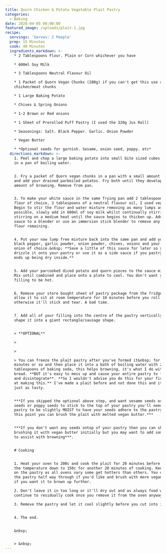 ```yaml
---
title: Quorn Chicken & Potato Vegetable Plait Pastry
categories:
  - Baking
date: 2020-04-05 00:00:00
featured_image: /uploads/plait-1.jpg
recipe:
  servings: 'Serves: 2 People'
  prep: 15 Minutes
  cook: 40 Minutes
  ingredients_markdown: >-
    * 2 Tablespoons Flour. Plain or Corn whichever you have

    * 600ml Soy Milk

    * 3 Tablespoons Neutral Flavour Oil

    * 1 Packet of Quorn Vegan Chunks (280g) if you can't get this use any vegan
    chicken/meat chunks

    * 1 Large Baking Potato

    * Chives & Spring Onions

    * 1-2 Brown or Red onions

    * 1 Sheet of Prerolled Puff Pastry (I used the 320g Jus Roll)

    * Seasonings: Salt. Black Pepper. Garlic. Onion Powder

    * Vegan Butter

    * *Optional seeds for garnish. Sesame, onion seed, poppy. etc*
  directions_markdown: >-
    1. Peel and chop a large baking potato into small bite sized cubes. Parboil
    in a pan of boiling water.


    2. Fry a packet of Quorn vegan chunks in a pan with a small amount of oil
    and add your drained parboiled potatos. Fry both until they develop a light
    amount of browning. Remove from pan.


    3. To make your white sauce in the same frying pan add 2 tablespoons of your
    flour of choice, 3 tablespoons of a neutral flavour oil, I used vegetable.
    Begin to stir the flour and water mixture removing as many lumps as
    possible, slowly add in 600ml of soy milk whilst continually stirring. Keep
    stirring on a medium heat until the sauce begins to thicken up. Add your
    sauce to a blender or use an immersion stick blender to remove any lumps of
    flour remaining.


    4. Put your now lump free mixture back into the same pan and add your salt,
    black pepper, garlic powder, onion powder, chives, onions and your regular
    onion of choice.&nbsp; **Save a little of this sauce for later so you can
    drizzle it onto your pastry or use it as a side sauce if you pastry filling
    ends up being dry inside.**


    5. Add your parcooked diced potato and quorn pieces to the sauce mixture.
    Mix until combined and place onto a plate to cool. You don't want your
    filling to be hot.


    6. Remove your store bought sheet of pastry package from the fridge and
    allow it to sit at room temperature for 10 minutes before you roll it out,
    otherwise it'll stick and tear. A bad time.


    7. Add all of your filling into the centre of the pastry vertically and
    shape it into a giant rectangle/sausage shape.


    > **OPTIONAL**

    >

    >

    > You can freeze the plait pastry after you've formed it&nbsp; for 30
    minutes or so and then place it into a bath of boiling water with 2
    tablespoons of baking soda, this helps browning, it's what I do with my
    bread. **BUT it's easy to mess up and cause your entire pastry to fall apart
    and disintegrate**. **So I wouldn't advise you do this for your first shot
    at making this.** I've made a plait before and not done this and it came out
    just as tasty.


    ***If you skipped the optional above step, and want sesame seeds or onion
    seeds or poppy seeds to stick to the top of your pastry you'll need the
    pastry to be slightly MOIST to have your seeds adhere to the pastry, so at
    this point you can brush the plait with melted vegan butter.***


    ***If you don't want any seeds ontop of your pastry then you can skip
    brushing it with vegan butter initially but you may want to add some mid way
    to assist with browning***.


    # Cooking


    1. Heat your oven to 200c and cook the plait for 20 minutes before dropping
    the temperature down to 150c for another 20 minutes of cooking. Keep an eye
    on the pastry as all ovens vary some get hotters than others. You can remove
    the pastry half way through if you'd like and brush with more vegan butter
    if you want it to brown up further.

    2. Don't leave it in too long or it'll dry out and as always food will
    continue to residually cook once you remove it from the oven anyway.

    3. Remove the pastry and let it cool slightly before you cut into it.


    4. The end.


    &nbsp;


    > &nbsp;
---
```


